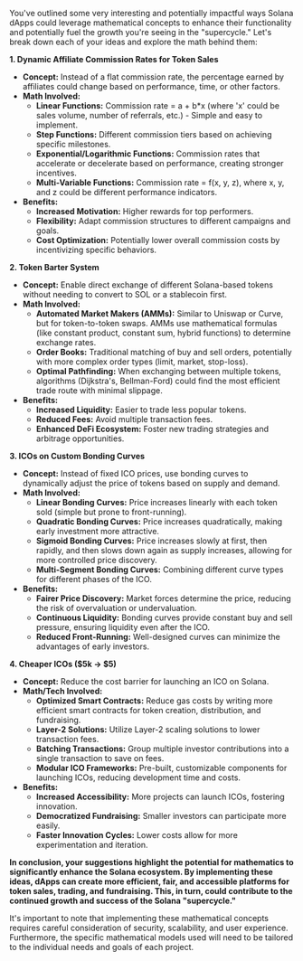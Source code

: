 You've outlined some very interesting and potentially impactful ways Solana dApps could leverage mathematical concepts to enhance their functionality and potentially fuel the growth you're seeing in the "supercycle." Let's break down each of your ideas and explore the math behind them:

**1. Dynamic Affiliate Commission Rates for Token Sales**

*   **Concept:** Instead of a flat commission rate, the percentage earned by affiliates could change based on performance, time, or other factors.
*   **Math Involved:**
    *   **Linear Functions:**  Commission rate = a + b\*x (where 'x' could be sales volume, number of referrals, etc.) - Simple and easy to implement.
    *   **Step Functions:** Different commission tiers based on achieving specific milestones.
    *   **Exponential/Logarithmic Functions:** Commission rates that accelerate or decelerate based on performance, creating stronger incentives.
    *   **Multi-Variable Functions:** Commission rate = f(x, y, z), where x, y, and z could be different performance indicators.
*   **Benefits:**
    *   **Increased Motivation:** Higher rewards for top performers.
    *   **Flexibility:** Adapt commission structures to different campaigns and goals.
    *   **Cost Optimization:**  Potentially lower overall commission costs by incentivizing specific behaviors.

**2. Token Barter System**

*   **Concept:**  Enable direct exchange of different Solana-based tokens without needing to convert to SOL or a stablecoin first.
*   **Math Involved:**
    *   **Automated Market Makers (AMMs):**  Similar to Uniswap or Curve, but for token-to-token swaps. AMMs use mathematical formulas (like constant product, constant sum, hybrid functions) to determine exchange rates.
    *   **Order Books:**  Traditional matching of buy and sell orders, potentially with more complex order types (limit, market, stop-loss).
    *   **Optimal Pathfinding:**  When exchanging between multiple tokens, algorithms (Dijkstra's, Bellman-Ford) could find the most efficient trade route with minimal slippage.
*   **Benefits:**
    *   **Increased Liquidity:**  Easier to trade less popular tokens.
    *   **Reduced Fees:**  Avoid multiple transaction fees.
    *   **Enhanced DeFi Ecosystem:**  Foster new trading strategies and arbitrage opportunities.

**3. ICOs on Custom Bonding Curves**

*   **Concept:**  Instead of fixed ICO prices, use bonding curves to dynamically adjust the price of tokens based on supply and demand.
*   **Math Involved:**
    *   **Linear Bonding Curves:**  Price increases linearly with each token sold (simple but prone to front-running).
    *   **Quadratic Bonding Curves:**  Price increases quadratically, making early investment more attractive.
    *   **Sigmoid Bonding Curves:**  Price increases slowly at first, then rapidly, and then slows down again as supply increases, allowing for more controlled price discovery.
    *   **Multi-Segment Bonding Curves:** Combining different curve types for different phases of the ICO.
*   **Benefits:**
    *   **Fairer Price Discovery:** Market forces determine the price, reducing the risk of overvaluation or undervaluation.
    *   **Continuous Liquidity:** Bonding curves provide constant buy and sell pressure, ensuring liquidity even after the ICO.
    *   **Reduced Front-Running:**  Well-designed curves can minimize the advantages of early investors.

**4. Cheaper ICOs ($5k -> $5)**

*   **Concept:**  Reduce the cost barrier for launching an ICO on Solana.
*   **Math/Tech Involved:**
    *   **Optimized Smart Contracts:**  Reduce gas costs by writing more efficient smart contracts for token creation, distribution, and fundraising.
    *   **Layer-2 Solutions:**  Utilize Layer-2 scaling solutions to lower transaction fees.
    *   **Batching Transactions:** Group multiple investor contributions into a single transaction to save on fees.
    *   **Modular ICO Frameworks:**  Pre-built, customizable components for launching ICOs, reducing development time and costs.
*   **Benefits:**
    *   **Increased Accessibility:**  More projects can launch ICOs, fostering innovation.
    *   **Democratized Fundraising:**  Smaller investors can participate more easily.
    *   **Faster Innovation Cycles:**  Lower costs allow for more experimentation and iteration.

**In conclusion, your suggestions highlight the potential for mathematics to significantly enhance the Solana ecosystem. By implementing these ideas, dApps can create more efficient, fair, and accessible platforms for token sales, trading, and fundraising. This, in turn, could contribute to the continued growth and success of the Solana "supercycle."**

It's important to note that implementing these mathematical concepts requires careful consideration of security, scalability, and user experience. Furthermore, the specific mathematical models used will need to be tailored to the individual needs and goals of each project.
